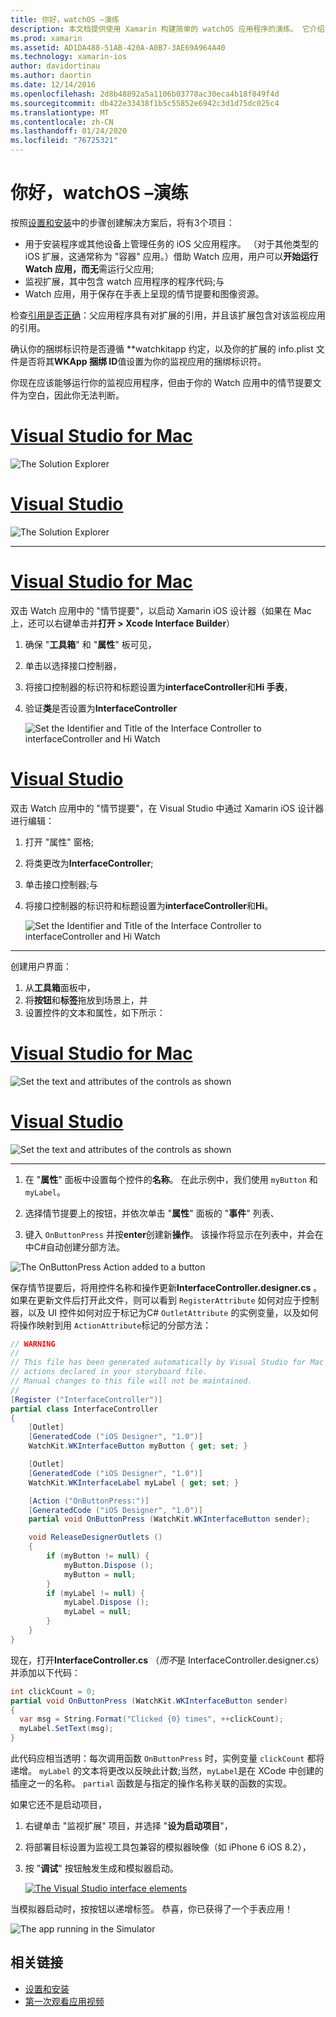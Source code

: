 ```yaml
---
title: 你好，watchOS –演练
description: 本文档提供使用 Xamarin 构建简单的 watchOS 应用程序的演练。 它介绍了如何在 Visual Studio 和 Visual Studio for Mac 中工作，如何使用情节提要并在代码中响应事件。
ms.prod: xamarin
ms.assetid: AD1DA488-51AB-420A-A0B7-3AE69A964A40
ms.technology: xamarin-ios
author: davidortinau
ms.author: daortin
ms.date: 12/14/2016
ms.openlocfilehash: 2d8b48892a5a1106b03778ac30eca4b18f049f4d
ms.sourcegitcommit: db422e33438f1b5c55852e6942c3d1d75dc025c4
ms.translationtype: MT
ms.contentlocale: zh-CN
ms.lasthandoff: 01/24/2020
ms.locfileid: "76725321"
---
```

# <a name="hello-watchos--walkthrough"></a>你好，watchOS –演练

按照[设置和安装](~/ios/watchos/get-started/installation.md)中的步骤创建解决方案后，将有3个项目：

- 用于安装程序或其他设备上管理任务的 iOS 父应用程序。 （对于其他类型的 iOS 扩展，这通常称为 "容器" 应用。）借助 Watch 应用，用户可以**开始运行 Watch 应用，而无**需运行父应用;
- 监视扩展，其中包含 watch 应用程序的程序代码;与
- Watch 应用，用于保存在手表上呈现的情节提要和图像资源。

检查[引用是否正确](~/ios/watchos/get-started/project-references.md)：父应用程序具有对扩展的引用，并且该扩展包含对该监视应用的引用。

确认你的捆绑标识符是否遵循 \*\*watchkitapp 约定，以及你的扩展的 info.plist 文件是否将其**WKApp 捆绑 ID**值设置为你的监视应用的捆绑标识符。

你现在应该能够运行你的监视应用程序，但由于你的 Watch 应用中的情节提要文件为空白，因此你无法判断。

# <a name="visual-studio-for-mactabmacos"></a>[Visual Studio for Mac](#tab/macos)

![](hello-watch-images/projectstructure.png "The Solution Explorer")

# <a name="visual-studiotabwindows"></a>[Visual Studio](#tab/windows)

![](hello-watch-images/vs-projectstructure.png "The Solution Explorer")

-----

# <a name="visual-studio-for-mactabmacos"></a>[Visual Studio for Mac](#tab/macos)

双击 Watch 应用中的 "情节提要"，以启动 Xamarin iOS 设计器（如果在 Mac 上，还可以右键单击并**打开 > Xcode Interface Builder**）

1. 确保 "**工具箱**" 和 "**属性**" 板可见，
1. 单击以选择接口控制器，
1. 将接口控制器的标识符和标题设置为**interfaceController**和**Hi 手表**，
1. 验证**类**是否设置为**InterfaceController**

    ![](hello-watch-images/interfacecontrollerattributes.png "Set the Identifier and Title of the Interface Controller to interfaceController and Hi Watch")

# <a name="visual-studiotabwindows"></a>[Visual Studio](#tab/windows)

双击 Watch 应用中的 "情节提要"，在 Visual Studio 中通过 Xamarin iOS 设计器进行编辑：

1. 打开 "属性" 窗格;
1. 将类更改为**InterfaceController**;
1. 单击接口控制器;与
1. 将接口控制器的标识符和标题设置为**interfaceController**和**Hi**。

    ![](hello-watch-images/vs-interfacecontrollerattributes.png "Set the Identifier and Title of the Interface Controller to interfaceController and Hi Watch")

-----

创建用户界面：

1. 从**工具箱**面板中，
1. 将**按钮**和**标签**拖放到场景上，并
1. 设置控件的文本和属性，如下所示：

# <a name="visual-studio-for-mactabmacos"></a>[Visual Studio for Mac](#tab/macos)

![](hello-watch-images/draganddrop.png "Set the text and attributes of the controls as shown")

# <a name="visual-studiotabwindows"></a>[Visual Studio](#tab/windows)

![](hello-watch-images/vs-draganddrop.png "Set the text and attributes of the controls as shown")

-----

1. 在 "**属性**" 面板中设置每个控件的**名称**。 在此示例中，我们使用 `myButton` 和 `myLabel`。

1. 选择情节提要上的按钮，并依次单击 "**属性**" 面板的 "**事件**" 列表、

1. 键入 `OnButtonPress` 并按**enter**创建新**操作**。
  该操作将显示在列表中，并会在中C#自动创建分部方法。

![](hello-watch-images/buttonaction.png "The OnButtonPress Action added to a button")

保存情节提要后，将用控件名称和操作更新**InterfaceController.designer.cs** 。 如果在更新文件后打开此文件，则可以看到 `RegisterAttribute` 如何对应于控制器，以及 UI 控件如何对应于标记为C# `OutletAttribute` 的实例变量，以及如何将操作映射到用 `ActionAttribute`标记的分部方法：

```csharp
// WARNING
//
// This file has been generated automatically by Visual Studio for Mac from the outlets and
// actions declared in your storyboard file.
// Manual changes to this file will not be maintained.
//
[Register ("InterfaceController")]
partial class InterfaceController
{
    [Outlet]
    [GeneratedCode ("iOS Designer", "1.0")]
    WatchKit.WKInterfaceButton myButton { get; set; }

    [Outlet]
    [GeneratedCode ("iOS Designer", "1.0")]
    WatchKit.WKInterfaceLabel myLabel { get; set; }

    [Action ("OnButtonPress:")]
    [GeneratedCode ("iOS Designer", "1.0")]
    partial void OnButtonPress (WatchKit.WKInterfaceButton sender);

    void ReleaseDesignerOutlets ()
    {
        if (myButton != null) {
            myButton.Dispose ();
            myButton = null;
        }
        if (myLabel != null) {
            myLabel.Dispose ();
            myLabel = null;
        }
    }
}
```

现在，打开**InterfaceController.cs** （*而不*是 InterfaceController.designer.cs）并添加以下代码：

```csharp
int clickCount = 0;
partial void OnButtonPress (WatchKit.WKInterfaceButton sender)
{
  var msg = String.Format("Clicked {0} times", ++clickCount);
  myLabel.SetText(msg);
}
```

此代码应相当透明：每次调用函数 `OnButtonPress` 时，实例变量 `clickCount` 都将递增。 `myLabel` 的文本将更改以反映此计数;当然，`myLabel`是在 XCode 中创建的插座之一的名称。 `partial` 函数是与指定的操作名称关联的函数的实现。

如果它还不是启动项目，

1. 右键单击 "监视扩展" 项目，并选择 "**设为启动项目**"，

1. 将部署目标设置为监视工具包兼容的模拟器映像（如 iPhone 6 iOS 8.2），

1. 按 "**调试**" 按钮触发生成和模拟器启动。

    [![](hello-watch-images/readytodebug-sml.png "The Visual Studio interface elements")](hello-watch-images/readytodebug.png#lightbox)

当模拟器启动时，按按钮以递增标签。
恭喜，你已获得了一个手表应用！

![](hello-watch-images/running.png "The app running in the Simulator")

## <a name="related-links"></a>相关链接

- [设置和安装](~/ios/watchos/get-started/installation.md)
- [第一次观看应用视频](https://blog.xamarin.com/your-first-watch-kit-app/)
